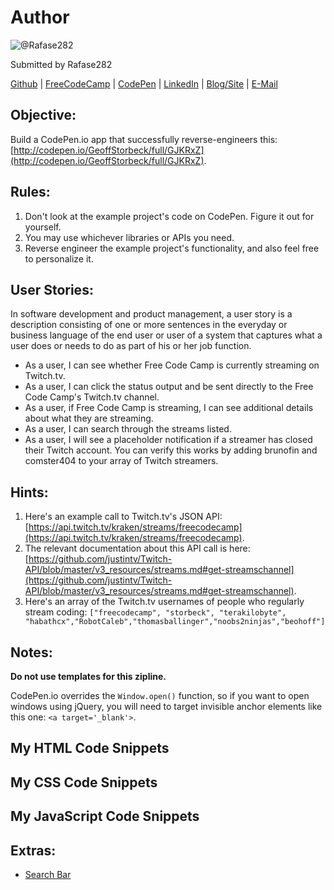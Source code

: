 # Author
![@Rafase282](https://avatars0.githubusercontent.com/Rafase282?&s=128)

Submitted by Rafase282

[Github](https://github.com/Rafase282) | [FreeCodeCamp](http://www.freecodecamp.com/rafase282) | [CodePen](http://codepen.io/Rafase282/) | [LinkedIn](https://www.linkedin.com/in/rafase282) | [Blog/Site](https://rafase282.wordpress.com/) | [E-Mail](mailto:rafase282@gmail.com)

## Objective:
Build a CodePen.io app that successfully reverse-engineers this: [http://codepen.io/GeoffStorbeck/full/GJKRxZ](http://codepen.io/GeoffStorbeck/full/GJKRxZ).

## Rules:
1. Don't look at the example project's code on CodePen. Figure it out for yourself.
2. You may use whichever libraries or APIs you need.
3. Reverse engineer the example project's functionality, and also feel free to personalize it.

## User Stories:
In software development and product management, a user story is a description consisting of one or more sentences in the everyday or business language of the end user or user of a system that captures what a user does or needs to do as part of his or her job function.
- As a user, I can see whether Free Code Camp is currently streaming on Twitch.tv.
- As a user, I can click the status output and be sent directly to the Free Code Camp's Twitch.tv channel.
- As a user, if Free Code Camp is streaming, I can see additional details about what they are streaming.
- As a user, I can search through the streams listed.
- As a user, I will see a placeholder notification if a streamer has closed their Twitch account. You can verify this works by adding brunofin and comster404 to your array of Twitch streamers.

## Hints:
1. Here's an example call to Twitch.tv's JSON API: [https://api.twitch.tv/kraken/streams/freecodecamp](https://api.twitch.tv/kraken/streams/freecodecamp).
2. The relevant documentation about this API call is here: [https://github.com/justintv/Twitch-API/blob/master/v3_resources/streams.md#get-streamschannel](https://github.com/justintv/Twitch-API/blob/master/v3_resources/streams.md#get-streamschannel).
3. Here's an array of the Twitch.tv usernames of people who regularly stream coding: `["freecodecamp", "storbeck", "terakilobyte", "habathcx","RobotCaleb","thomasballinger","noobs2ninjas","beohoff"]`

## Notes:
**Do not use templates for this zipline.**

CodePen.io overrides the `Window.open()` function, so if you want to open windows using jQuery, you will need to target invisible anchor elements like this one: `<a target='_blank'>`.

## My HTML Code Snippets
## My CSS Code Snippets
## My JavaScript Code Snippets
## Extras:
- [Search Bar](http://bootsnipp.com/snippets/featured/expanding-search-button-in-css)